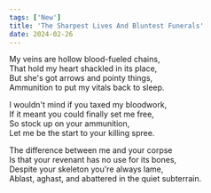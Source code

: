 ```yaml
---
tags: ['New']
title: 'The Sharpest Lives And Bluntest Funerals'
date: 2024-02-26
---
```


My veins are hollow blood-fueled chains,  
That hold my heart shackled in its place,  
But she's got arrows and pointy things,  
Ammunition to put my vitals back to sleep.

I wouldn't mind if you taxed my bloodwork,  
If it meant you could finally set me free,  
So stock up on your ammunition,  
Let me be the start to your killing spree.

The difference between me and your corpse  
Is that your revenant has no use for its bones,  
Despite your skeleton you're always lame,  
Ablast, aghast, and abattered in the quiet subterrain.  
